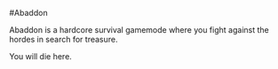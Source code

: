 ---
---
#Abaddon

Abaddon is a hardcore survival gamemode where you fight against the hordes in search for treasure.

You will die here.

